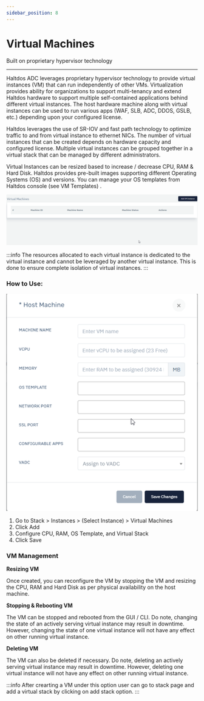 ```yaml
---
sidebar_position: 8
---
```


# Virtual Machines

Built on proprietary hypervisor technology

---

Haltdos ADC leverages proprietary hypervisor technology to provide virtual instances (VM) that can run independently of other VMs. Virtualization provides ability for organizations to support multi-tenancy and extend Haltdos hardware to support multiple self-contained applications behind different virtual instances. The host hardware machine along with virtual instances can be used to run various apps (WAF, SLB, ADC, DDOS, GSLB, etc.) depending upon your configured license. 

Haltdos leverages the use of SR-IOV and fast path technology to optimize traffic to and from virtual instance to ethernet NICs. The number of virtual instances that can be created depends on hardware capacity and configured license. Multiple virtual instances can be grouped together in a virtual stack that can be managed by different administrators. 

Virtual Instances can be resized based to increase / decrease CPU, RAM & Hard Disk. Haltdos provides pre-built images supporting different Operating Systems (OS) and versions. You can manage your OS templates from Haltdos console (see VM Templates) .

![virtual_machines](/img/platform/v6/docs/virtual_machines1.png)

:::info
The resources allocated to each virtual instance is dedicated to the virtual instance and cannot be leveraged by another virtual instance. This is done to ensure complete isolation of virtual instances.
:::

### How to Use:


![virtual_machines](/img/platform/v6/docs/virtual_machines2.png)

1. Go to Stack > Instances > (Select Instance) > Virtual Machines
2. Click Add
3. Configure CPU, RAM, OS Template, and Virtual Stack
4. Click Save

### VM Management

**Resizing VM**

Once created, you can reconfigure the VM by stopping the VM and resizing the CPU, RAM and Hard Disk as per physical availability on the host machine.

**Stopping & Rebooting VM**

The VM can be stopped and rebooted from the GUI / CLI. Do note, changing the state of an actively serving virtual instance may result in downtime. However, changing the state of one virtual instance will not have any effect on other running virtual instance.

**Deleting VM**

The VM can also be deleted if necessary. Do note, deleting an actively serving virtual instance may result in downtime. However, deleting one virtual instance will not have any effect on other running virtual instance.

:::info
After crearting a VM under this option user can go to stack page and add a virtual stack by clicking on add stack option.
:::
